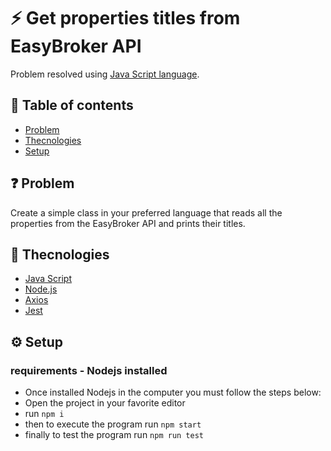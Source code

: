 # :zap: Get properties titles from EasyBroker API

Problem resolved using [Java Script language](https://www.javascript.com/).

## :page_facing_up: Table of contents

- [Problem](#-problem)
- [Thecnologies](#-thecnologies)
- [Setup](#%EF%B8%8F-setup)

## ❓ Problem
Create a simple class in your preferred language that reads all the properties from the EasyBroker API and prints their titles.

## 🤖 Thecnologies

- [Java Script](https://www.javascript.com)
- [Node.js](https://nodejs.org/en/docs)
- [Axios](https://axios-http.com/docs/intro)
- [Jest](https://jestjs.io/docs/getting-started)

## ⚙️ Setup
 ### requirements - Nodejs installed
 - Once installed Nodejs in the computer you must follow the steps below:
 - Open the project in your favorite editor
 - run `npm i`
 - then to execute the program run `npm start`
 - finally to test the program run `npm run test`
